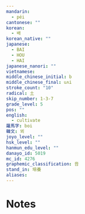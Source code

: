 ```yaml
---
mandarin:
  - péi
cantonese: ""
korean:
  - 배
korean_native: ""
japanese:
  - BAI
  - HOU
  - HAI
japanese_nanori: ""
vietnamese:
middle_chinese_initial: b
middle_chinese_final: uʌi
stroke_count: "10"
radical: 土
skip_number: 1-3-7
grade_level: 5
pos: ""
english:
  - cultivate
羅馬字: boi
韓文: 뵈
joyo_level: ""
hsk_level: ""
hanmun_edu_level: ""
danayo_id: 5019
mc_id: 4276
graphemic_classification: 咅
stand_in: 培養
aliases:
---
```


# Notes
